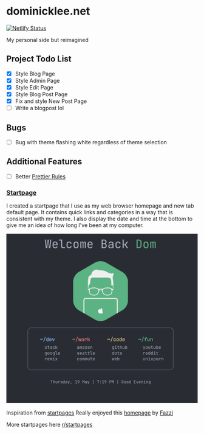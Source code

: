 # dominicklee.net

[![Netlify Status](https://api.netlify.com/api/v1/badges/c4f64dee-6759-4345-b233-350f2015a8d3/deploy-status)](https://app.netlify.com/sites/the-awesome-domogami-site/deploys)

My personal side but reimagined

## Project Todo List

- [x] Style Blog Page
- [x] Style Admin Page
- [x] Style Edit Page
- [x] Style Blog Post Page
- [x] Fix and style New Post Page
- [ ] Write a blogpost lol

## Bugs

- [ ] Bug with theme flashing white regardless of theme selection

## Additional Features

- [ ] Better [Prettier Rules](https://prettier.io/docs/en/options.html)

### [Startpage](https://the-awesome-domogami-site.netlify.app/startpage)

I created a startpage that I use as my web browser homepage and new tab default page. It contains quick links and categories in a way that is consistent with my theme. I also display the date and time at the bottom to give me an idea of how long I've been at my computer.

![Startpage](./previews/startpage.png)

Inspiration from [startpages](https://startpages.github)
Really enjoyed this [homepage](https://fxzzi.github.io/catStartpage/) by [Fazzi](https://github.com/Fxzzi?tab=repositories)

More startpages here [r/startpages](https://www.reddit.com/r/startpages/)
